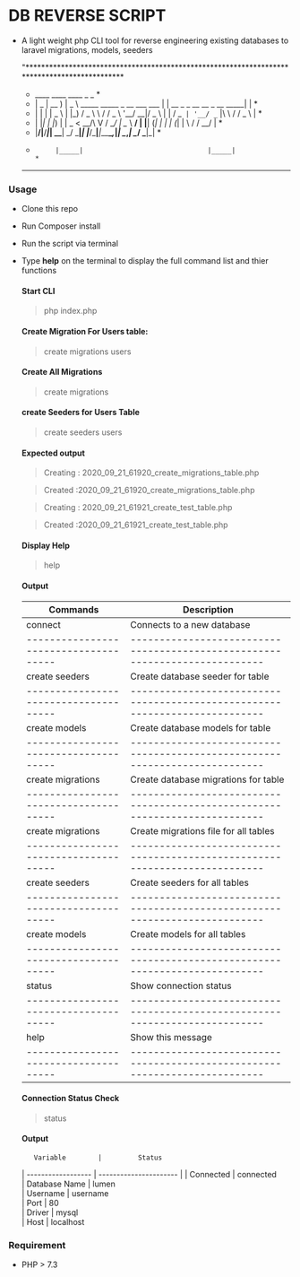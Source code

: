 # DB REVERSE SCRIPT

+ A light weight php CLI tool for reverse engineering existing databases to laravel migrations, models, seeders

    "*********************************************************************************************
    *  ____  ____     ____                                  _                                _  * 
    * |  _ \| __ )   |  _ \ _____   _____ _ __ ___  ___    | |    __ _ _ __ __ _ __    _____| | *
    * | | | |  _ \   | |_) / _ \ \ / / _ \ '__/ __|/ _ \   | |   / _` | '__/ _` |\ \  / / _ \ | *
    * | |_| | |_) |  |  _ <  __/\ V /  __/ |  \__ \  __/   | |__| (_| | | | (_| | \ \/ /  __/ | *
    * |____/|____/___|_| \_\___| \_/ \___|_|  |___/\___|___|_____\__,_|_|  \__,_|  \__/ \___|_| *
    *          |_____|                               |_____|                                    *
    *                                                                                           *   *********************************************************************************************

### Usage

+ Clone this repo
+ Run Composer install
+ Run the script via terminal 
+ Type **help** on the terminal to display the full command list and thier functions

    #### Start CLI

    > php index.php

    #### Create Migration For Users table: 

    > create migrations users

    #### Create All Migrations

    > create migrations

    #### create Seeders for Users Table

    > create seeders users

    #### Expected output

    > Creating : 2020_09_21_61920_create_migrations_table.php

    > Created :2020_09_21_61920_create_migrations_table.php

    > Creating : 2020_09_21_61921_create_test_table.php

    > Created :2020_09_21_61921_create_test_table.php

    #### Display Help

    > help

    #### Output

    |              Commands               |                                Description                                |
    |-------------------------------------|---------------------------------------------------------------------------|
    | connect                             | Connects to a new database                                                |
    |-------------------------------------|---------------------------------------------------------------------------|
    | create seeders <table-name>         | Create database seeder for <table-name> table                             |
    |-------------------------------------|---------------------------------------------------------------------------|
    | create models <table-name>          | Create database models for <table-name> table                             |
    |-------------------------------------|---------------------------------------------------------------------------|
    | create migrations <table-name>      | Create database migrations for <table-name> table                         |
    |-------------------------------------|---------------------------------------------------------------------------|
    | create migrations                   | Create migrations file for all tables                                     |
    |-------------------------------------|---------------------------------------------------------------------------|
    | create seeders                      | Create seeders for all tables                                             |
    |-------------------------------------|---------------------------------------------------------------------------|
    | create models                       | Create models for all tables                                              |
    |-------------------------------------|---------------------------------------------------------------------------|
    | status                              | Show connection status                                                    |
    |-------------------------------------|---------------------------------------------------------------------------|
    | help                                | Show this message                                                         |
    |-------------------------------------|---------------------------------------------------------------------------|

    #### Connection Status Check

    >status 

    #### Output

         Variable        |         Status              
    | ------------------ | ---------------------- |
    |    Connected       | connected            
    |    Database Name   | lumen              
    |    Username        | username            
    |    Port            | 80                
    |    Driver          | mysql              
    |    Host            | localhost                




### Requirement

+ PHP > 7.3
